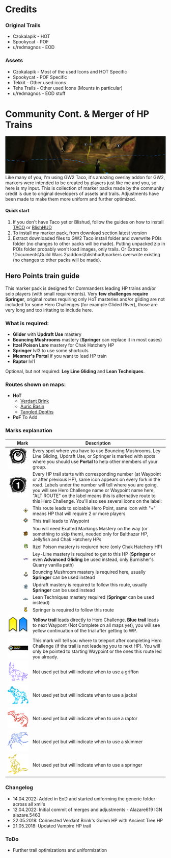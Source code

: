 # Credits

### Original Trails

* Czokalapik - HOT
* Spookycat - POF
* u/redmagnos - EOD

### Assets

* Czokalapik - Most of the used Icons and HOT Specific
* Spookycat - POF Specific
* Tekkit - Other used icons
* Tehs Trails - Other used Icons (Mounts in particular)
* u/redmagnos - EOD stuff

# Community Cont. & Merger of HP Trains

![image](https://github.com/GW2-Community-Markers/Hero-Point-Trains/raw/master/Data/generic/hp_run_screen.png)
Like many of you, I'm using GW2 Taco, it's amazing overlay addon for GW2, markers were intended to be created by players just like me and you, so here is my input.
This is collection of marker packs made by the community credit is due to original developers of assets and trails. Adjustments have been made to make them more uniform and further optimized.

#### Quick start

1. If you don't have Taco yet or Blishud, follow the guides on how to install [TACO](http://www.gw2taco.com/2015/12/quick-start-guide.html) or [BlishHUD](https://blishhud.com/docs/user/getting-started/)
2. To install my marker pack, from download section latest version
3. Extract downloaded files to GW2 Taco install folder and overwrite POIs folder (no changes to other packs will be made). Putting unpacked zip in POIs folder probably won't load images, only trails. Or Extract to \Documents\Guild Wars 2\addons\blishhud\markers overwrite existing (no changes to other packs will be made).

## Hero Points train guide

This marker pack is designed for Commanders leading HP trains and/or solo players (with small requirements). Very **few challenges require Springer**, original routes requiring only HoT masteries and/or gliding are not included for some Hero Challenges (for example Glided River), those are very long and too iritating to include here.

### What is required:

* **Glider** with **Updraft Use** mastery
* **Bouncing Mushrooms** mastery (**Springer** can replace it in most cases)
* **Itzel Poison Lore** mastery for Chak Hatchery HP
* **Springer** lvl3 to use some shortcuts
* **Mesmer's Portal** if you want to lead HP train
* **Raptor** lvl1

Optional, but not required: **Ley Line Gliding** and **Lean Techniques**.

### Routes shown on maps:

* **HoT**
    * [Verdant Brink](https://github.com/GW2-Community-Markers/Hero-Point-Trains/raw/master/Data/generic/VB.jpg)
    * [Auric Basin](https://github.com/GW2-Community-Markers/Hero-Point-Trains/raw/master/Data/generic/AB.jpg)
    * [Tangled Depths](https://github.com/GW2-Community-Markers/Hero-Point-Trains/raw/master/Data/generic/TD.jpg)
* **PoF**
To Add

### Marks explanation

| Mark | Description |
| ---: | ----------- |
| ![](https://github.com/GW2-Community-Markers/Hero-Point-Trains/raw/master/Data/generic/portal.png) | Every spot where you have to use Bouncing Mushrooms, Ley Line Gliding, Updraft Use, or Springer is marked with spots where you should use **Portal** to help other members of your group. |
| ![](https://github.com/GW2-Community-Markers/Hero-Point-Trains/raw/master/Data/generic/num_01.png) | Every HP trail starts with corresponding number (at Waypoint or after previous HP), same icon appears on every fork in the road. Labels under the number will tell where you are going, you will see Hero Challenge name or Waypoint name here, "ALT ROUTE" on the label means this is alternative route to this Hero Challenge. You'll also see several icons on the label: |
| ![](https://github.com/GW2-Community-Markers/Hero-Point-Trains/raw/master/Data/generic/labels_hp.png) | This route leads to soloable Hero Point\, same icon with "\+" means HP that will require 2 or more players |  |
| ![](https://github.com/GW2-Community-Markers/Hero-Point-Trains/raw/master/Data/generic/labels_wp.png) | This trail leads to Waypoint |  |
| ![](https://github.com/GW2-Community-Markers/Hero-Point-Trains/raw/master/Data/generic/labels_exaltedmarkings.png) | You will need Exalted Markings Mastery on the way \(or something to skip them\)\, needed only for Balthazar HP\, Jellyfish and Chak Hatchery HPs |  |
| ![](https://github.com/GW2-Community-Markers/Hero-Point-Trains/raw/master/Data/generic/labels_itzelpoison.png) | Itzel Poison mastery is reqiured here \(only Chak Hatchery HP\) |  |
| ![](https://github.com/GW2-Community-Markers/Hero-Point-Trains/raw/master/Data/generic/labels_leyline.png) | Ley\-Line mastery is required to get to this HP \(**Springer** or even **Advanced Gliding** be used instead, only Burnisher's Quarry vanilla path) |  |
| ![](https://github.com/GW2-Community-Markers/Hero-Point-Trains/raw/master/Data/generic/labels_mushroom.png) | Bouncing Mushroom mastery is required here\, usually **Springer** can be used instead |  |
| ![](https://github.com/GW2-Community-Markers/Hero-Point-Trains/raw/master/Data/generic/labels_updraft.png) | Updraft mastery is required to follow this route\, usually **Springer** can be used instead |  |
| ![](https://github.com/GW2-Community-Markers/Hero-Point-Trains/raw/master/Data/generic/labels_lean.png) | Lean Techniques mastery required \(**Springer** can be used instead) |  |
| ![](https://github.com/GW2-Community-Markers/Hero-Point-Trains/raw/master/Data/generic/labels_springer.png) | Springer is required to follow this route |  |
| ![](https://github.com/GW2-Community-Markers/Hero-Point-Trains/raw/master/Data/generic/trail_both.png) | **Yellow trail** leads directly to Hero Challenge. **Blue trail** leads to next Waypont (Not Complete on all maps yet), you will see yellow continuation of the trial after getting to WP. |
| ![](https://github.com/GW2-Community-Markers/Hero-Point-Trains/raw/master/Data/generic/signs_tp_to_abe.png) | This mark will tell you where to teleport after completing Hero Challenge (if the trail is not leadeing you to next HP). You will only be pointed to starting Waypoint or the ones this route led you already. |
| ![](https://github.com/GW2-Community-Markers/Hero-Point-Trains/raw/master/Data/generic/griffon.png) | Not used yet but will indicate when to use a griffon |
| ![](https://github.com/GW2-Community-Markers/Hero-Point-Trains/raw/master/Data/generic/jackal.png) | Not used yet but will indicate when to use a jackal |
| ![](https://github.com/GW2-Community-Markers/Hero-Point-Trains/raw/master/Data/generic/raptor.png) | Not used yet but will indicate when to use a raptor |
| ![](https://github.com/GW2-Community-Markers/Hero-Point-Trains/raw/master/Data/generic/skimmer.png) | Not used yet but will indicate when to use a skimmer |
| ![](https://github.com/GW2-Community-Markers/Hero-Point-Trains/raw/master/Data/generic/springer.png) | Not used yet but will indicate when to use a springer |
### Changelog

* 14.04.2022: Added in EoD and started uniforming the generic folder across all xml's
* 12.04.2022: Initial commit of merges and adjustments - Alazare619 IGN alazare.5463
* 22.05.2018: Connected Verdant Brink's Golem HP with Ancient Tree HP
* 21.05.2018: Updated Vampire HP trail

### ToDo
* Further trail optimizations and uniformization